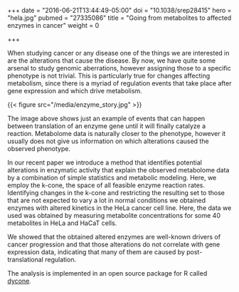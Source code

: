 +++
date = "2016-06-21T13:44:49-05:00"
doi = "10.1038/srep28415"
hero = "hela.jpg"
pubmed = "27335086"
title = "Going from metabolites to affected enzymes in cancer"
weight = 0

+++

When studying cancer or any disease one of the things we are interested in are
the alterations that cause the disease. By now, we have quite some arsenal
to study genomic aberrations, however assigning those to a specific phenotype
is not trivial. This is particularly true for changes affecting metabolism, since
there is a myriad of regulation events that take place after gene expression
and which drive metabolism.

{{< figure src="/media/enzyme_story.jpg" >}}

The image above shows just an example of events that can happen between translation
of an enzyme gene until it will finally catalyze a reaction. Metabolome data
is naturally closer to the phenotype, however it usually does not give us information
on which alterations caused the observed phenotype.

In our recent paper we introduce a method that identifies potential alterations
in enzymatic activity that explain the observed metabolome data by a combination
of simple statistics and metabolic modeling. Here, we employ
the k-cone, the space of all feasible enzyme reaction rates. Identifying
changes in the k-cone and restricting the resulting set to those that are
not expected to vary a lot in normal conditions we obtained enzymes with
altered kinetics in the HeLa cancer cell line. Here, the data we used was obtained
by measuring metabolite concentrations for some 40 metabolites in HeLa and
HaCaT cells.

We showed that the obtained altered enzymes are well-known drivers of cancer
progression and that those alterations do not correlate with gene expression data,
indicating that many of them are caused by post-translational regulation.

The analysis is implemented in an open source package for R called
[dycone](https://github.com/cdiener/dycone).
